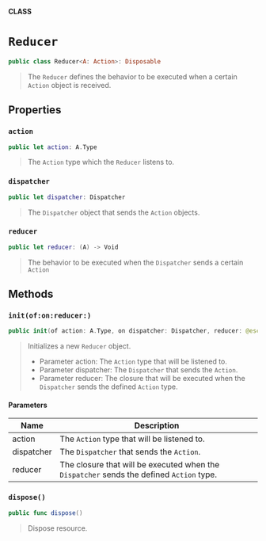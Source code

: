 **CLASS**

# `Reducer`

```swift
public class Reducer<A: Action>: Disposable
```

> The `Reducer` defines the behavior to be executed when a certain
> `Action` object is received.

## Properties
### `action`

```swift
public let action: A.Type
```

> The `Action` type which the `Reducer` listens to.

### `dispatcher`

```swift
public let dispatcher: Dispatcher
```

> The `Dispatcher` object that sends the `Action` objects.

### `reducer`

```swift
public let reducer: (A) -> Void
```

> The behavior to be executed when the `Dispatcher` sends a certain `Action`

## Methods
### `init(of:on:reducer:)`

```swift
public init(of action: A.Type, on dispatcher: Dispatcher, reducer: @escaping (A) -> Void)
```

> Initializes a new `Reducer` object.
> - Parameter action: The `Action` type that will be listened to.
> - Parameter dispatcher: The `Dispatcher` that sends the `Action`.
> - Parameter reducer: The closure that will be executed when the `Dispatcher`
> sends the defined `Action` type.

#### Parameters

| Name | Description |
| ---- | ----------- |
| action | The `Action` type that will be listened to. |
| dispatcher | The `Dispatcher` that sends the `Action`. |
| reducer | The closure that will be executed when the `Dispatcher` sends the defined `Action` type. |

### `dispose()`

```swift
public func dispose()
```

> Dispose resource.
